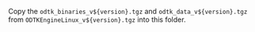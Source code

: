 Copy the `odtk_binaries_v${version}.tgz` and `odtk_data_v${version}.tgz` from `ODTKEngineLinux_v${version}.tgz` into this folder.